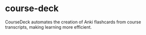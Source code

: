 # course-deck
CourseDeck automates the creation of Anki flashcards from course transcripts, making learning more efficient.
